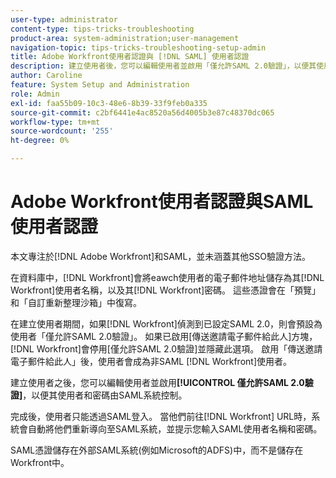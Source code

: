 ```yaml
---
user-type: administrator
content-type: tips-tricks-troubleshooting
product-area: system-administration;user-management
navigation-topic: tips-tricks-troubleshooting-setup-admin
title: Adobe Workfront使用者認證與 [!DNL SAML] 使用者認證
description: 建立使用者後，您可以編輯使用者並啟用「僅允許SAML 2.0驗證」，以便其使用者和密碼由SAML系統控制。 啟用此選項後，使用者只能透過SAML登入。 當他們移至 [!DNL Workfront] URL時，系統會自動將他們重新導向至SAML系統，並提示您輸入其SAML使用者名稱和密碼。
author: Caroline
feature: System Setup and Administration
role: Admin
exl-id: faa55b09-10c3-48e6-8b39-33f9feb0a335
source-git-commit: c2bf6441e4ac8520a56d4005b3e87c48370dc065
workflow-type: tm+mt
source-wordcount: '255'
ht-degree: 0%

---
```


# Adobe Workfront使用者認證與SAML使用者認證

本文專注於[!DNL Adobe Workfront]和SAML，並未涵蓋其他SSO驗證方法。

在資料庫中，[!DNL Workfront]會將eawch使用者的電子郵件地址儲存為其[!DNL Workfront]使用者名稱，以及其[!DNL Workfront]密碼。 這些憑證會在「預覽」和「自訂重新整理沙箱」中復寫。

在建立使用者期間，如果[!DNL Workfront]偵測到已設定SAML 2.0，則會預設為使用者「僅允許SAML 2.0驗證」。 如果已啟用[傳送邀請電子郵件給此人]方塊，[!DNL Workfront]會停用[僅允許SAML 2.0驗證]並隱藏此選項。 啟用「傳送邀請電子郵件給此人」後，使用者會成為非SAML [!DNL Workfront]使用者。

建立使用者之後，您可以編輯使用者並啟用&#x200B;**[!UICONTROL 僅允許SAML 2.0驗證]**，以便其使用者和密碼由SAML系統控制。

完成後，使用者只能透過SAML登入。 當他們前往[!DNL Workfront] URL時，系統會自動將他們重新導向至SAML系統，並提示您輸入SAML使用者名稱和密碼。

SAML憑證儲存在外部SAML系統(例如Microsoft的ADFS)中，而不是儲存在Workfront中。
